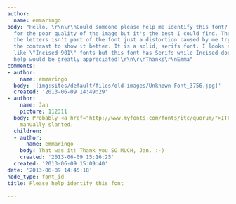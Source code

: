 ```yaml
---
author:
  name: emmaringo
body: "Hello, \r\n\r\nCould someone please help me identify this font? My apologies
  for the poor quality of the image but it's the best I could find. The grey around
  the letters isn't part of the font just a distortion caused by me trying to increase
  the contrast to show it better. It is a solid, serifs font. I looks a little bit
  like \"Incised 901\" fonts but this font has Serifs while Incised does not. \r\n\r\nAny
  help would be greatly appreciated!\r\n\r\nThanks\r\nEmma"
comments:
- author:
    name: emmaringo
  body: '[img:sites/default/files/old-images/Unknown Font_3756.jpg]'
  created: '2013-06-09 14:49:29'
- author:
    name: Jan
    picture: 112311
  body: Probably <a href="http://www.myfonts.com/fonts/itc/quorum/">ITC Quorum</a>,
    manually slanted.
  children:
  - author:
      name: emmaringo
    body: That was it! Thank you SO MUCH, Jan. :-)
    created: '2013-06-09 15:16:25'
  created: '2013-06-09 15:09:40'
date: '2013-06-09 14:45:18'
node_type: font_id
title: Please help identify this font

---
```

